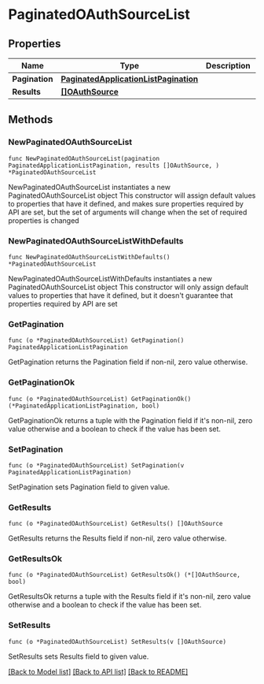 # PaginatedOAuthSourceList

## Properties

Name | Type | Description | Notes
------------ | ------------- | ------------- | -------------
**Pagination** | [**PaginatedApplicationListPagination**](PaginatedApplicationListPagination.md) |  | 
**Results** | [**[]OAuthSource**](OAuthSource.md) |  | 

## Methods

### NewPaginatedOAuthSourceList

`func NewPaginatedOAuthSourceList(pagination PaginatedApplicationListPagination, results []OAuthSource, ) *PaginatedOAuthSourceList`

NewPaginatedOAuthSourceList instantiates a new PaginatedOAuthSourceList object
This constructor will assign default values to properties that have it defined,
and makes sure properties required by API are set, but the set of arguments
will change when the set of required properties is changed

### NewPaginatedOAuthSourceListWithDefaults

`func NewPaginatedOAuthSourceListWithDefaults() *PaginatedOAuthSourceList`

NewPaginatedOAuthSourceListWithDefaults instantiates a new PaginatedOAuthSourceList object
This constructor will only assign default values to properties that have it defined,
but it doesn't guarantee that properties required by API are set

### GetPagination

`func (o *PaginatedOAuthSourceList) GetPagination() PaginatedApplicationListPagination`

GetPagination returns the Pagination field if non-nil, zero value otherwise.

### GetPaginationOk

`func (o *PaginatedOAuthSourceList) GetPaginationOk() (*PaginatedApplicationListPagination, bool)`

GetPaginationOk returns a tuple with the Pagination field if it's non-nil, zero value otherwise
and a boolean to check if the value has been set.

### SetPagination

`func (o *PaginatedOAuthSourceList) SetPagination(v PaginatedApplicationListPagination)`

SetPagination sets Pagination field to given value.


### GetResults

`func (o *PaginatedOAuthSourceList) GetResults() []OAuthSource`

GetResults returns the Results field if non-nil, zero value otherwise.

### GetResultsOk

`func (o *PaginatedOAuthSourceList) GetResultsOk() (*[]OAuthSource, bool)`

GetResultsOk returns a tuple with the Results field if it's non-nil, zero value otherwise
and a boolean to check if the value has been set.

### SetResults

`func (o *PaginatedOAuthSourceList) SetResults(v []OAuthSource)`

SetResults sets Results field to given value.



[[Back to Model list]](../README.md#documentation-for-models) [[Back to API list]](../README.md#documentation-for-api-endpoints) [[Back to README]](../README.md)



